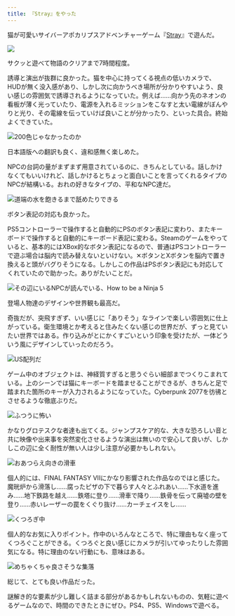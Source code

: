 ```yaml
---
title: 『Stray』をやった
---
```

猫が可愛いサイバーアポカリプスアドベンチャーゲーム『[Stray](https://store.steampowered.com/app/1332010/Stray/?l=japanese)』で遊んだ。

![](https://lh3.googleusercontent.com/QU_LIjCCo_KmfKwG2-lujZOIag945v5Cllko8r_22NYhCPwy14Y_g-LAnamrUlj_3OTZa7GpKaWsxwOCSg92PEZa8caNAYVkApAOd1-7kEFDFDU3na1NwOEydoMl7YkJP73U0rXQaI-o7FQmeOM8etU)

サクッと遊べて物語のクリアまで7時間程度。

誘導と演出が抜群に良かった。猫を中心に持ってくる視点の低いカメラで、HUDが無く没入感があり、しかし次に向かうべき場所が分かりやすいよう、良い感じの雰囲気で誘導されるようになっていた。例えば……向かう先のネオンの看板が薄く光っていたり、電源を入れるミッションをこなすと太い電線がぼんやりと光り、その電線を伝っていけば良いことが分かったり、といった具合。終始よくできていた。

![](https://lh3.googleusercontent.com/OV7rcOhOUq0Bwa4xlftR7hhrGqEhudnvXLyiX3DuLSf0X3Lql4JtBgLp2wYbFxlpgSkQJSr_qEwgr8ZueasfQC-Ku3azRx7aO0b4AVxCDjulWb1X4pJe-K5i3KrgZmd2WqXh-QwhBFxJ-pbRnHYAyUE "200色じゃなかったのか")

日本語版への翻訳も良く、違和感無く楽しめた。

NPCの台詞の量がまずまず用意されているのに、きちんとしている。話しかけなくてもいいけれど、話しかけるとちょっと面白いことを言ってくれるタイプのNPCが結構いる。おれの好きなタイプの、平和なNPC達だ。

![](https://lh6.googleusercontent.com/AsUg9Ax5RHVB63a6MwhMHjNza_Zv9LM3YqPGS-ea-aOQHfvoJVf51BbSCny9bIdj1HkM2w7efFKWEFfD2pTC8NXrpHF-esnIaZuXZRvdfObRdm6q-gRoQHtbsJ-4UluZD0EyxQQ-i7pXQflmxSwSiX8 "道端の水を飽きるまで舐めたりできる")

ボタン表記の対応も良かった。

PS5コントローラーで操作すると自動的にPSのボタン表記に変わり、またキーボードで操作すると自動的にキーボード表記に変わる。Steamのゲームをやっていると、基本的にはXBox的なボタン表記になるので、普通はPSコントローラーで遊ぶ場合は脳内で読み替えないといけない。✕ボタンとXボタンを脳内で置き換えると頭がバグりそうになる。しかしこの作品はPSボタン表記にも対応してくれていたので助かった。ありがたいことだ。

![](https://lh6.googleusercontent.com/_S-WCHGKQF-Os58BsV--DUysQJYyVXmGeg1HO_INw3Tda7nJz2O6ADvpKTWJGVftYACK7_cT5sxSiXETbwyobwXuOeSwvPBkz4JL8fEvgm2tjneV4WVOqrqErR0pFDMYueAj99BshhjvdhUf_6U-NC8 "その辺にいるNPCが読んでいる、How to be a Ninja 5")

登場人物達のデザインや世界観も最高だ。

奇抜だが、突飛すぎず、いい感じに「ありそう」なラインで楽しい雰囲気に仕上がっている。衛生環境とか考えると住みたくない感じの世界だが、ずっと見ていたい世界ではある。作り込みがとにかくすごいという印象を受けたが、一体どういう風にデザインしていったのだろう。

![](https://lh5.googleusercontent.com/yNmNyL2OIdK903NUxyvvklISYhhmmd4_1FAdGCsgvPze6GzBokYNfMUscFEw1bjx71xxnLrGWuuIRAEZPYORB93P91GwnMF6gEPykiKmLAM8MX6WjL3SAILq9fWp_bvCErMhNL_wncndU2tbZO1TLtQ "US配列だ")

ゲーム中のオブジェクトは、神経質すぎると思うぐらい細部までつくりこまれている。上のシーンでは猫にキーボードを踏ませることができるが、きちんと足で踏まれた箇所のキーが入力されるようになっていた。Cyberpunk 2077を彷彿とさせるような徹底ぶりだ。

![](https://lh3.googleusercontent.com/G2NLJdy88m0pR1g-eDqcqWvPxSOlIRCmbzANE5cG7Ui8QNvTU2T2oIR9mlGTA5JFcn06t3Bxwnp26mZSxinym3V7Z8khS5Merc9OIx8TjC_ORxWF5UNQIY2oVJO-_0Uq-Uawb3B4XhQhtwJh-vLofh4 "ふつうに怖い")

かなりグロテスクな者達も出てくる。ジャンプスケア的な、大きな恐ろしい音と共に映像や出来事を突然変化させるような演出は無いので安心して良いが、しかしこの辺に全く耐性が無い人は少し注意が必要かもしれない。

![](https://lh5.googleusercontent.com/_5cm9x2tXAufstSPk87BsEZdhx0VytrGmtj_9jpFOBj2RqW_6ehE-DwsV9lM_I52704LVNjxv9JCV5qTqZ72RtQjChZ_IGh1pR8zWzvq0h5CsM_WUNTyQFL6AqNa1nn0Gfze5F4_-Au_DlYSxr7sxWI "おあつらえ向きの滑車")

個人的には、FINAL FANTASY VIIにかなり影響された作品なのではと感じた。魔晄炉から滑落し……腐ったピザの下で暮らす人々とふれあい……下水道を進み……地下鉄路を越え……鉄塔に登り……滑車で降り……鉄骨を伝って廃墟の壁を登り……赤いレーザーの罠をくぐり抜け……カーチェイスをし……

![](https://lh6.googleusercontent.com/SXOwGCESB63pKPZMJnjoT6A67c3aQpj198SdCBD22ZUr5091Dm3DNDn4f9D9DWpN5-t2_zlu5DBZPMhvVO8Vh0WEwqrjLadTtTSTPXtwoZOIdoRUAwtCvcPyCOmSOFbbv2QLafomdGXrbPwGDqOPkgw "くつろぎ中")

個人的なお気に入りポイント。作中のいろんなところで、特に理由もなく座ってくつろぐことができる。くつろぐと良い感じにカメラが引いてゆったりした雰囲気になる。特に理由のない行動にも、意味はある。

![](https://lh5.googleusercontent.com/335Jpp3yNIa4682x5IQlFSRIgFZdTzi8gZnIvm_jsCvvxMOme6_vRfavJX0GJk6KeSPNopMqzjQEx3X6o678nLQR6TAk8-EQyYgUsfLM-9hOYks4T7NQKqZLkZqNGlPMsGDpx05QhAbW8rgXuUE9c_M "めちゃくちゃ良さそうな集落")

総じて、とても良い作品だった。

謎解き的な要素が少し難しく詰まる部分があるかもしれないものの、気軽に遊べるゲームなので、時間のできたときにぜひ。PS4、PS5、Windowsで遊べる。
